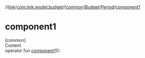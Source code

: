 //[link](../../../index.md)/[com.tink.model.budget](../../index.md)/[[common]Budget](../index.md)/[Period](index.md)/[component1](component1.md)



# component1  
[common]  
Content  
operator fun [component1](component1.md)(): <ERROR CLASS>  



